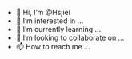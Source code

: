- 👋 Hi, I’m @Hsjiei
- 👀 I’m interested in ...
- 🌱 I’m currently learning ...
- 💞️ I’m looking to collaborate on ...
- 📫 How to reach me ...

<!---
Hsjiei/Hsjiei is a ✨ special ✨ repository because its `README.md` (this file) appears on your GitHub profile.
You can click the Preview link to take a look at your changes.
--->
